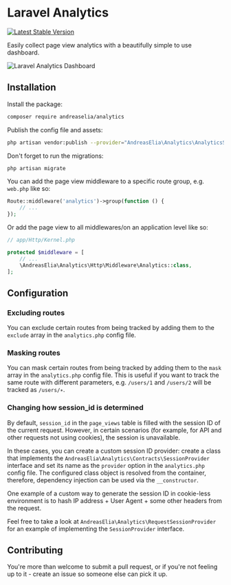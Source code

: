 # Laravel Analytics

[![Latest Stable Version](https://poser.pugx.org/andreaselia/analytics/v)](//packagist.org/packages/andreaselia/analytics)

Easily collect page view analytics with a beautifully simple to use dashboard.

![Laravel Analytics Dashboard](/screenshot.png?raw=true "Laravel Analytics Dashboard")

## Installation

Install the package:

```bash
composer require andreaselia/analytics
```

Publish the config file and assets:

```bash
php artisan vendor:publish --provider="AndreasElia\Analytics\AnalyticsServiceProvider"
```

Don't forget to run the migrations:

```bash
php artisan migrate
```

You can add the page view middleware to a specific route group, e.g. `web.php` like so:

```php
Route::middleware('analytics')->group(function () {
    // ...
});
```

Or add the page view to all middlewares/on an application level like so:

```php
// app/Http/Kernel.php

protected $middleware = [
    // ...
    \AndreasElia\Analytics\Http\Middleware\Analytics::class,
];
```

## Configuration

### Excluding routes

You can exclude certain routes from being tracked by adding them to the `exclude` array in the `analytics.php` config file.

### Masking routes

You can mask certain routes from being tracked by adding them to the `mask` array in the `analytics.php` config file. 
This is useful if you want to track the same route with different parameters, e.g. `/users/1` and `/users/2` will be tracked as `/users/∗︎`.

### Changing how session_id is determined

By default, `session_id` in the `page_views` table is filled with the session ID of the current request. However, in certain scenarios (for example, for API and other requests not using cookies), the session is unavailable.

In these cases, you can create a custom session ID provider: create a class that implements the `AndreasElia\Analytics\Contracts\SessionProvider` interface and set its name as the `provider` option in the `analytics.php` config file. The configured class object is resolved from the container, therefore, dependency injection can be used via the `__constructor`. 

One example of a custom way to generate the session ID in cookie-less environment is to hash IP address + User Agent + some other headers from the request.

Feel free to take a look at `AndreasElia\Analytics\RequestSessionProvider` for an example of implementing the `SessionProvider` interface.

## Contributing

You're more than welcome to submit a pull request, or if you're not feeling up to it - create an issue so someone else can pick it up.
